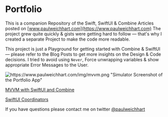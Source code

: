 # Portfolio

This is a companion Repository of the Swift, SwiftUI & Combine Articles posted on [www.paulweichhart.com](https://www.paulweichhart.com)
The project grew quite quickly & gists were getting hard to follow — that's why I created a separate Project to make the code more readable. 

This project is just a Playground for getting started with Combine & SwiftUI — please refer to the Blog Posts to get more insights on the Design & Code decisions. I tried to avoid using `Never`, Force unwrapping variables & show appropriate Error Messages to the User.

![https://www.paulweichhart.com/img/mvvm.png "Simulator Screenshot of the Portfolio App"](https://www.paulweichhart.com/img/mvvm.png "Simulator Screenshot of the Portfolio App")

[MVVM with SwiftUI and Combine](https://www.paulweichhart.com/2020/09/13/mvvm-swiftui)

[SwiftUI Coordinators](https://www.paulweichhart.com/2020/10/03/Coordinators-in-SwiftUI.html)

If you have questions please contact me on twitter [@paulweichhart](https://www.twitter.com/paulweichhart)


 
